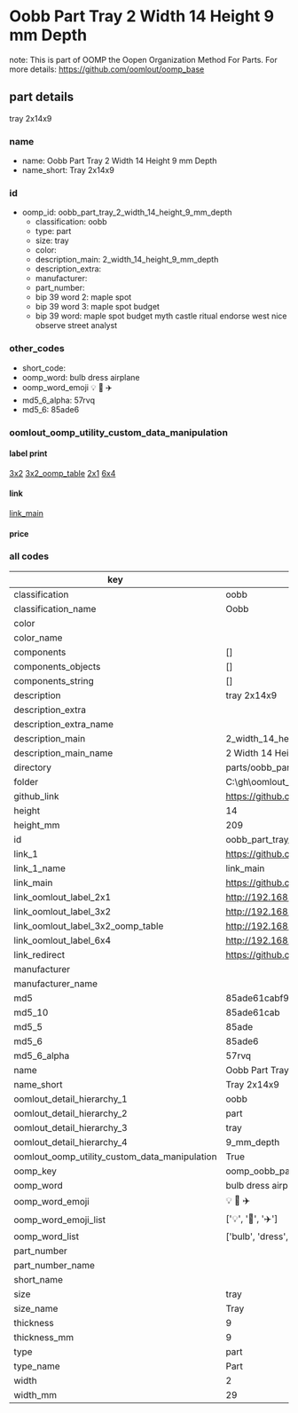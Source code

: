 # Oobb Part Tray 2 Width 14 Height 9 mm Depth  

note: This is part of OOMP the Oopen Organization Method For Parts. For more details: https://github.com/oomlout/oomp_base

##  part details
  



tray 2x14x9



### name
* name: Oobb Part Tray 2 Width 14 Height 9 mm Depth
* name_short: Tray 2x14x9 
### id
* oomp_id: oobb_part_tray_2_width_14_height_9_mm_depth
  * classification: oobb
  * type: part
  * size: tray
  * color: 
  * description_main: 2_width_14_height_9_mm_depth
  * description_extra: 
  * manufacturer: 
  * part_number: 
  * bip 39 word 2: maple spot
  * bip 39 word 3: maple spot budget
  * bip 39 word: maple spot budget myth castle ritual endorse west nice observe street analyst

### other_codes
* short_code: 
* oomp_word: bulb dress airplane
* oomp_word_emoji :bulb: :dress: :airplane:
* md5_6_alpha: 57rvq
* md5_6: 85ade6






### oomlout_oomp_utility_custom_data_manipulation
#### label print
[3x2](http://192.168.1.245:1112/?label=oomp%2057rvq)
[3x2_oomp_table](http://192.168.1.108:1112/?label=oomp%2057rvq)
[2x1](http://192.168.1.242:1112/?label=oomp%2057rvq)
[6x4](http://192.168.1.55:1112/?label=oomp%2057rvq)    

#### link

[link_main](https://github.com/oomlout/oomlout_oobb_version_4_generated_parts/tree/main/navigation_oomp/oobb/part/tray/2_width_14_height_9_mm_depth/part)                              

#### price







### all codes 
| key | value |  
| --- | --- |  
| classification | oobb |  
| classification_name | Oobb |  
| color |  |  
| color_name |  |  
| components | [] |  
| components_objects | [] |  
| components_string | [] |  
| description | tray 2x14x9 |  
| description_extra |  |  
| description_extra_name |  |  
| description_main | 2_width_14_height_9_mm_depth |  
| description_main_name | 2 Width 14 Height 9 mm Depth |  
| directory | parts/oobb_part_tray_2_width_14_height_9_mm_depth |  
| folder | C:\gh\oomlout_oobb_version_4_generated_parts\parts\oobb_part_tray_2_width_14_height_9_mm_depth |  
| github_link | https://github.com/oomlout/oomlout_oomp_part_src/tree/main/parts/oobb_part_tray_2_width_14_height_9_mm_depth |  
| height | 14 |  
| height_mm | 209 |  
| id | oobb_part_tray_2_width_14_height_9_mm_depth |  
| link_1 | https://github.com/oomlout/oomlout_oobb_version_4_generated_parts/tree/main/navigation_oomp/oobb/part/tray/2_width_14_height_9_mm_depth/part |  
| link_1_name | link_main |  
| link_main | https://github.com/oomlout/oomlout_oobb_version_4_generated_parts/tree/main/navigation_oomp/oobb/part/tray/2_width_14_height_9_mm_depth/part |  
| link_oomlout_label_2x1 | http://192.168.1.242:1112/?label=oomp%2057rvq |  
| link_oomlout_label_3x2 | http://192.168.1.245:1112/?label=oomp%2057rvq |  
| link_oomlout_label_3x2_oomp_table | http://192.168.1.108:1112/?label=oomp%2057rvq |  
| link_oomlout_label_6x4 | http://192.168.1.55:1112/?label=oomp%2057rvq |  
| link_redirect | https://github.com/oomlout/oomlout_oobb_version_4_generated_parts/tree/main/parts/oobb_tray_02_14_09 |  
| manufacturer |  |  
| manufacturer_name |  |  
| md5 | 85ade61cabf9693aea11c9283b34b43c |  
| md5_10 | 85ade61cab |  
| md5_5 | 85ade |  
| md5_6 | 85ade6 |  
| md5_6_alpha | 57rvq |  
| name | Oobb Part Tray 2 Width 14 Height 9 mm Depth |  
| name_short | Tray 2x14x9  |  
| oomlout_detail_hierarchy_1 | oobb |  
| oomlout_detail_hierarchy_2 | part |  
| oomlout_detail_hierarchy_3 | tray |  
| oomlout_detail_hierarchy_4 | 9_mm_depth |  
| oomlout_oomp_utility_custom_data_manipulation | True |  
| oomp_key | oomp_oobb_part_tray_2_width_14_height_9_mm_depth |  
| oomp_word | bulb dress airplane |  
| oomp_word_emoji | :bulb: :dress: :airplane: |  
| oomp_word_emoji_list | [':bulb:', ':dress:', ':airplane:'] |  
| oomp_word_list | ['bulb', 'dress', 'airplane'] |  
| part_number |  |  
| part_number_name |  |  
| short_name |  |  
| size | tray |  
| size_name | Tray |  
| thickness | 9 |  
| thickness_mm | 9 |  
| type | part |  
| type_name | Part |  
| width | 2 |  
| width_mm | 29 |  
